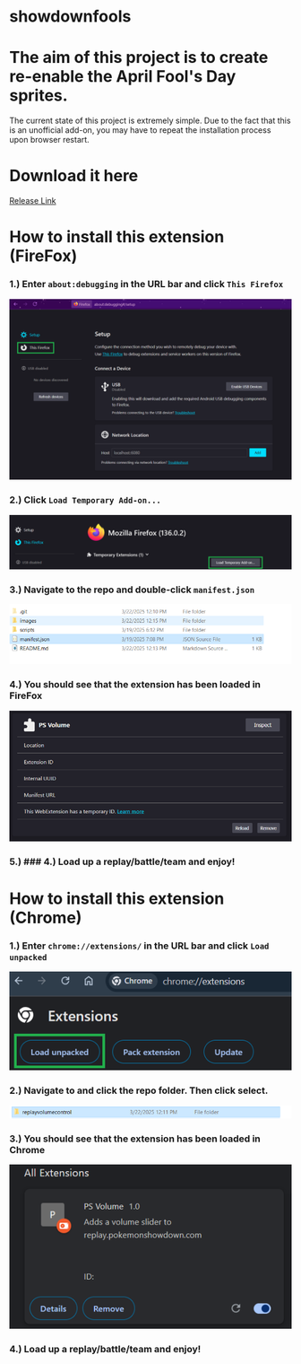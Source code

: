 # showdownfools

# The aim of this project is to create re-enable the April Fool's Day sprites.

The current state of this project is extremely simple.
Due to the fact that this is an unofficial add-on, you may have to repeat the installation process upon browser restart.

# Download it here
[Release Link](https://github.com/Confettimaker/showdownfools/releases/tag/1.0)

# How to install this extension (FireFox)

### 1.) Enter `about:debugging` in the URL bar and click `This Firefox`
![URL Example](images/firefox/step1.png)
### 2.) Click `Load Temporary Add-on...`
![Example](images/firefox/step2.png)
### 3.) Navigate to the repo and double-click `manifest.json`
![Example](images/firefox/step3.png)
### 4.) You should see that the extension has been loaded in FireFox
![Example](images/firefox/step4.png)
### 5.) ### 4.) Load up a replay/battle/team and enjoy!

# How to install this extension (Chrome)

### 1.) Enter `chrome://extensions/` in the URL bar and click `Load unpacked`
![Example](images/chrome/step1.png)
### 2.) Navigate to and click the repo folder. Then click select.
![Example](images/chrome/step2.png)
### 3.) You should see that the extension has been loaded in Chrome
![Example](images/chrome/step3.png)
### 4.) Load up a replay/battle/team and enjoy!
